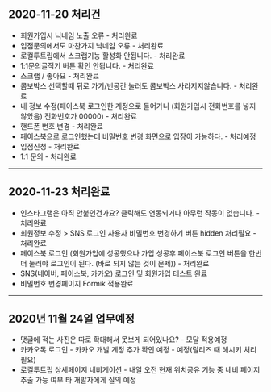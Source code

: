 ## 2020-11-20 처리건

- 회원가입시 닉네임 노출 오류 - 처리완료
- 입점문의에서도 마찬가지 닉네임 오류 - 처리완료
- 로컬투트립에서 스크랩기능 활성화 안됩니다. - 처리완료
- 1:1문의글적기 버튼 확인 안됩니다. - 처리완료
- 스크랩 / 좋아요 - 처리완료
- 콤보박스 선택할때 뒤로 가기/빈공간 눌러도 콤보박스 사라지지않습니다. - 처리완료
- 내 정보 수정(페이스북 로그인한 계정으로 들어가니 (회원가입시 전화번호를 넣지 않았음) 전화번호가 00000) - 처리완료
- 핸드폰 번호 변경 - 처리완료
- 페이스북으로 로그인했는데 비밀번호 변경 화면으로 입장이 가능하다. - 처리예정
- 입점신청 - 처리완료
- 1:1 문의 - 처리완료

---

## 2020-11-23 처리완료

- 인스타그램은 아직 안붙인건가요? 클릭해도 연동되거나 아무런 작동이 없습니다. - 처리완료
- 회원정보 수정 > SNS 로그인 사용자 비밀번호 변경하기 버튼 hidden 처리필요 - 처리완료
- 페이스북 로그인 (회원가입에 성공했으나 가입 성공후 페이스북 로그인 버튼을 한번더 눌러야 로그인이 된다. (바로 되지 않는 것이 문제)) - 처리완료
- SNS(네이버, 페이스북, 카카오) 로그인 및 회원가입 테스트 완료
- 비밀번호 변경페이지 Formik 적용완료

---

## 2020년 11월 24일 업무예정

- 댓글에 적는 사진은 따로 확대해서 못보게 되어있나요? - 모달 적용예정
- 카카오톡 로그인 - 카카오 개발 계정 추가 확인 예정 - 예정(릴리즈 때 해시키 처리 필요)
- 로컬투트립 상세페이지 네비게이션 - 내일 오전 현재 위치공유 기능 중 네비 페이지 추출 가능 여부 타 개발자에게 질의 예정
